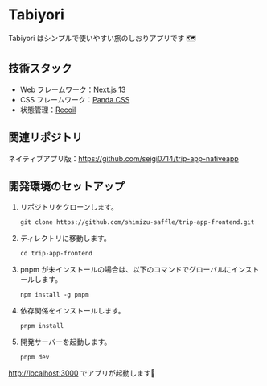# Tabiyori

Tabiyori はシンプルで使いやすい旅のしおりアプリです 🗺️

## 技術スタック

- Web フレームワーク：[Next.js 13](https://nextjs.org/)
- CSS フレームワーク：[Panda CSS](https://panda-css.com/)
- 状態管理：[Recoil](https://recoiljs.org/)

## 関連リポジトリ

ネイティブアプリ版：<https://github.com/seigi0714/trip-app-nativeapp>

## 開発環境のセットアップ

1. リポジトリをクローンします。

    ```shell
    git clone https://github.com/shimizu-saffle/trip-app-frontend.git
    ```

2. ディレクトリに移動します。

    ```shell
    cd trip-app-frontend
    ```

3. pnpm が未インストールの場合は、以下のコマンドでグローバルにインストールします。

    ```shell
    npm install -g pnpm
    ```

4. 依存関係をインストールします。

    ```shell
    pnpm install
    ```

5. 開発サーバーを起動します。

    ```shell
    pnpm dev
    ```

[http://localhost:3000](http://localhost:3000) でアプリが起動します🚀
